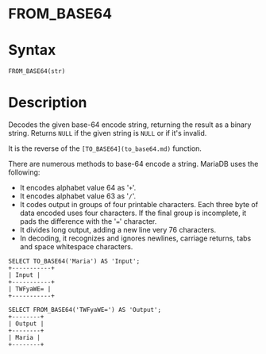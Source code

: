 # FROM_BASE64

#

# Syntax

```
FROM_BASE64(str)
```

#

# Description

Decodes the given base-64 encode string, returning the result as a binary string. Returns `NULL` if the given string is `NULL` or if it's invalid.

It is the reverse of the `[TO_BASE64](to_base64.md)` function.

There are numerous methods to base-64 encode a string. MariaDB uses the following:

* It encodes alphabet value 64 as '`+`'.
* It encodes alphabet value 63 as '`/`'.
* It codes output in groups of four printable characters. Each three byte of data encoded uses four characters. If the final group is incomplete, it pads the difference with the '`=`' character.
* It divides long output, adding a new line very 76 characters.
* In decoding, it recognizes and ignores newlines, carriage returns, tabs and space whitespace characters.

```
SELECT TO_BASE64('Maria') AS 'Input';
+-----------+
| Input |
+-----------+
| TWFyaWE= |
+-----------+

SELECT FROM_BASE64('TWFyaWE=') AS 'Output';
+--------+
| Output |
+--------+
| Maria |
+--------+
```